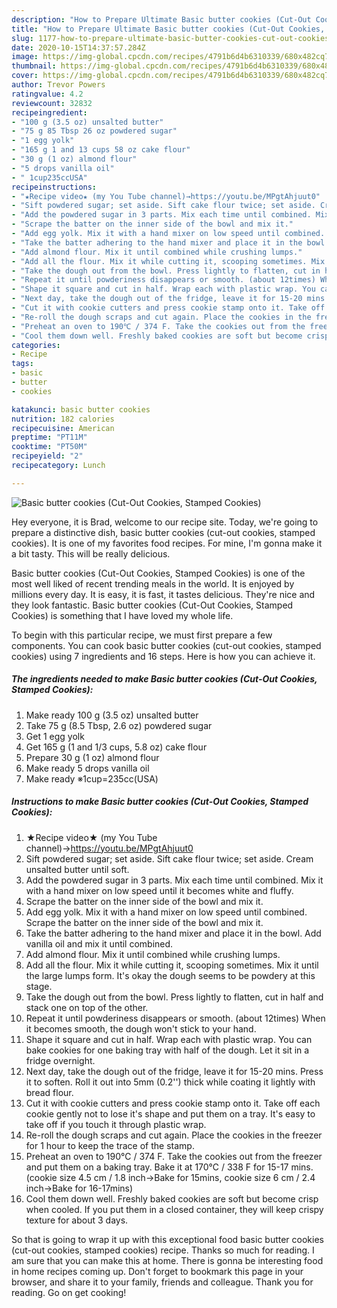```yaml
---
description: "How to Prepare Ultimate Basic butter cookies (Cut-Out Cookies, Stamped Cookies)"
title: "How to Prepare Ultimate Basic butter cookies (Cut-Out Cookies, Stamped Cookies)"
slug: 1177-how-to-prepare-ultimate-basic-butter-cookies-cut-out-cookies-stamped-cookies
date: 2020-10-15T14:37:57.284Z
image: https://img-global.cpcdn.com/recipes/4791b6d4b6310339/680x482cq70/basic-butter-cookies-cut-out-cookies-stamped-cookies-recipe-main-photo.jpg
thumbnail: https://img-global.cpcdn.com/recipes/4791b6d4b6310339/680x482cq70/basic-butter-cookies-cut-out-cookies-stamped-cookies-recipe-main-photo.jpg
cover: https://img-global.cpcdn.com/recipes/4791b6d4b6310339/680x482cq70/basic-butter-cookies-cut-out-cookies-stamped-cookies-recipe-main-photo.jpg
author: Trevor Powers
ratingvalue: 4.2
reviewcount: 32832
recipeingredient:
- "100 g (3.5 oz) unsalted butter"
- "75 g 85 Tbsp 26 oz powdered sugar"
- "1 egg yolk"
- "165 g 1 and 13 cups 58 oz cake flour"
- "30 g (1 oz) almond flour"
- "5 drops vanilla oil"
- " 1cup235ccUSA"
recipeinstructions:
- "★Recipe video★ (my You Tube channel)→https://youtu.be/MPgtAhjuut0"
- "Sift powdered sugar; set aside. Sift cake flour twice; set aside. Cream unsalted butter until soft."
- "Add the powdered sugar in 3 parts. Mix each time until combined. Mix it with a hand mixer on low speed until it becomes white and fluffy."
- "Scrape the batter on the inner side of the bowl and mix it."
- "Add egg yolk. Mix it with a hand mixer on low speed until combined. Scrape the batter on the inner side of the bowl and mix it."
- "Take the batter adhering to the hand mixer and place it in the bowl. Add vanilla oil and mix it until combined."
- "Add almond flour. Mix it until combined while crushing lumps."
- "Add all the flour. Mix it while cutting it, scooping sometimes. Mix it until the large lumps form. It&#39;s okay the dough seems to be powdery at this stage."
- "Take the dough out from the bowl. Press lightly to flatten, cut in half and stack one on top of the other."
- "Repeat it until powderiness disappears or smooth. (about 12times) When it becomes smooth, the dough won&#39;t stick to your hand."
- "Shape it square and cut in half. Wrap each with plastic wrap. You can bake cookies for one baking tray with half of the dough. Let it sit in a fridge overnight."
- "Next day, take the dough out of the fridge, leave it for 15-20 mins. Press it to soften. Roll it out into 5mm (0.2&#39;&#39;) thick while coating it lightly with bread flour."
- "Cut it with cookie cutters and press cookie stamp onto it. Take off each cookie gently not to lose it&#39;s shape and put them on a tray. It&#39;s easy to take off if you touch it through plastic wrap."
- "Re-roll the dough scraps and cut again. Place the cookies in the freezer for 1 hour to keep the trace of the stamp."
- "Preheat an oven to 190℃ / 374 F. Take the cookies out from the freezer and put them on a baking tray. Bake it at 170℃ / 338 F for 15-17 mins. (cookie size 4.5 cm / 1.8 inch→Bake for 15mins, cookie size 6 cm / 2.4 inch→Bake for 16-17mins)"
- "Cool them down well. Freshly baked cookies are soft but become crisp when cooled. If you put them in a closed container, they will keep crispy texture for about 3 days."
categories:
- Recipe
tags:
- basic
- butter
- cookies

katakunci: basic butter cookies 
nutrition: 182 calories
recipecuisine: American
preptime: "PT11M"
cooktime: "PT50M"
recipeyield: "2"
recipecategory: Lunch

---
```



![Basic butter cookies (Cut-Out Cookies, Stamped Cookies)](https://img-global.cpcdn.com/recipes/4791b6d4b6310339/680x482cq70/basic-butter-cookies-cut-out-cookies-stamped-cookies-recipe-main-photo.jpg)

Hey everyone, it is Brad, welcome to our recipe site. Today, we're going to prepare a distinctive dish, basic butter cookies (cut-out cookies, stamped cookies). It is one of my favorites food recipes. For mine, I'm gonna make it a bit tasty. This will be really delicious.



Basic butter cookies (Cut-Out Cookies, Stamped Cookies) is one of the most well liked of recent trending meals in the world. It is enjoyed by millions every day. It is easy, it is fast, it tastes delicious. They're nice and they look fantastic. Basic butter cookies (Cut-Out Cookies, Stamped Cookies) is something that I have loved my whole life.


To begin with this particular recipe, we must first prepare a few components. You can cook basic butter cookies (cut-out cookies, stamped cookies) using 7 ingredients and 16 steps. Here is how you can achieve it.

<!--inarticleads1-->

##### The ingredients needed to make Basic butter cookies (Cut-Out Cookies, Stamped Cookies):

1. Make ready 100 g (3.5 oz) unsalted butter
1. Take 75 g (8.5 Tbsp, 2.6 oz) powdered sugar
1. Get 1 egg yolk
1. Get 165 g (1 and 1/3 cups, 5.8 oz) cake flour
1. Prepare 30 g (1 oz) almond flour
1. Make ready 5 drops vanilla oil
1. Make ready  ※1cup=235cc(USA)




<!--inarticleads2-->

##### Instructions to make Basic butter cookies (Cut-Out Cookies, Stamped Cookies):

1. ★Recipe video★ (my You Tube channel)→https://youtu.be/MPgtAhjuut0
1. Sift powdered sugar; set aside. Sift cake flour twice; set aside. Cream unsalted butter until soft.
1. Add the powdered sugar in 3 parts. Mix each time until combined. Mix it with a hand mixer on low speed until it becomes white and fluffy.
1. Scrape the batter on the inner side of the bowl and mix it.
1. Add egg yolk. Mix it with a hand mixer on low speed until combined. Scrape the batter on the inner side of the bowl and mix it.
1. Take the batter adhering to the hand mixer and place it in the bowl. Add vanilla oil and mix it until combined.
1. Add almond flour. Mix it until combined while crushing lumps.
1. Add all the flour. Mix it while cutting it, scooping sometimes. Mix it until the large lumps form. It&#39;s okay the dough seems to be powdery at this stage.
1. Take the dough out from the bowl. Press lightly to flatten, cut in half and stack one on top of the other.
1. Repeat it until powderiness disappears or smooth. (about 12times) When it becomes smooth, the dough won&#39;t stick to your hand.
1. Shape it square and cut in half. Wrap each with plastic wrap. You can bake cookies for one baking tray with half of the dough. Let it sit in a fridge overnight.
1. Next day, take the dough out of the fridge, leave it for 15-20 mins. Press it to soften. Roll it out into 5mm (0.2&#39;&#39;) thick while coating it lightly with bread flour.
1. Cut it with cookie cutters and press cookie stamp onto it. Take off each cookie gently not to lose it&#39;s shape and put them on a tray. It&#39;s easy to take off if you touch it through plastic wrap.
1. Re-roll the dough scraps and cut again. Place the cookies in the freezer for 1 hour to keep the trace of the stamp.
1. Preheat an oven to 190℃ / 374 F. Take the cookies out from the freezer and put them on a baking tray. Bake it at 170℃ / 338 F for 15-17 mins. (cookie size 4.5 cm / 1.8 inch→Bake for 15mins, cookie size 6 cm / 2.4 inch→Bake for 16-17mins)
1. Cool them down well. Freshly baked cookies are soft but become crisp when cooled. If you put them in a closed container, they will keep crispy texture for about 3 days.




So that is going to wrap it up with this exceptional food basic butter cookies (cut-out cookies, stamped cookies) recipe. Thanks so much for reading. I am sure that you can make this at home. There is gonna be interesting food in home recipes coming up. Don't forget to bookmark this page in your browser, and share it to your family, friends and colleague. Thank you for reading. Go on get cooking!
